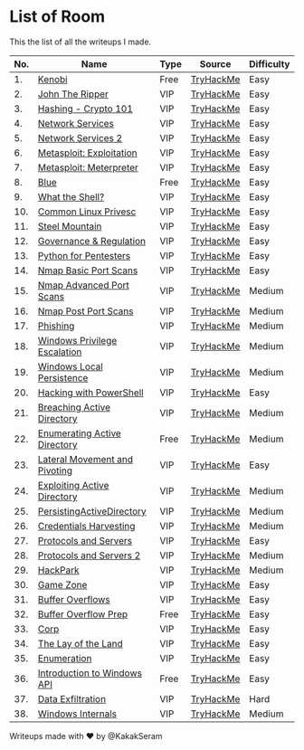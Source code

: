# List of Room

This the list of all the writeups I made.

|No.|Name|Type|Source|Difficulty|
|---|----|----|------|----------|
|1.|[Kenobi](./Kenobi/README.md)|Free|[TryHackMe](https://tryhackme.com/r/room/kenobi)|Easy|
|2.|[John The Ripper](./JohnTheRipper/README.md)|VIP|[TryHackMe](https://tryhackme.com/room/johntheripper0)|Easy|
|3.|[Hashing - Crypto 101](./HashingCrypto101/README.md)|VIP|[TryHackMe](https://tryhackme.com/room/hashingcrypto101)|Easy|
|4.|[Network Services](./NetworkServices/README.md)|VIP|[TryHackMe](https://tryhackme.com/room/networkservices)|Easy|
|5.|[Network Services 2](./NetworkServices2/README.md)|VIP|[TryHackMe](https://tryhackme.com/room/networkservices2)|Easy|
|6.|[Metasploit: Exploitation](./MetasploitExploitation/README.md)|VIP|[TryHackMe](https://tryhackme.com/room/metasploitexploitation)|Easy|
|7.|[Metasploit: Meterpreter](./MetasploitMeterpreter/README.md)|VIP|[TryHackMe](https://tryhackme.com/room/meterpreter)|Easy|
|8.|[Blue](./Blue/README.md)|Free|[TryHackMe](https://tryhackme.com/room/blue)|Easy|
|9.|[What the Shell?](./WhatTheShell/README.md)|VIP|[TryHackMe](https://tryhackme.com/room/introtoshells)|Easy|
|10.|[Common Linux Privesc](./CommonLinuxPrivesc/README.md)|VIP|[TryHackMe](https://tryhackme.com/room/commonlinuxprivesc)|Easy|
|11.|[Steel Mountain](./SteelMountain/README.md)|VIP|[TryHackMe](https://tryhackme.com/room/steelmountain)|Easy|
|12.|[Governance & Regulation](./GovernanceRegulation/README.md)|VIP|[TryHackMe](https://tryhackme.com/r/room/cybergovernanceregulation)|Easy|
|13.|[Python for Pentesters](./PythonforPentesters/README.md)|VIP|[TryHackMe](https://tryhackme.com/room/pythonforcybersecurity)|Easy|
|14.|[Nmap Basic Port Scans](./NmapBasicPortScans/README.md)|VIP|[TryHackMe](https://tryhackme.com/r/room/nmap02)|Easy|
|15.|[Nmap Advanced Port Scans](./NmapAdvancedPortScans/README.md)|VIP|[TryHackMe](https://tryhackme.com/r/room/nmap03)|Medium|
|16.|[Nmap Post Port Scans](./NmapPostPortScans/README.md)|VIP|[TryHackMe](https://tryhackme.com/r/room/nmap04)|Medium|
|17.|[Phishing](./Phishing/README.md)|VIP|[TryHackMe](https://tryhackme.com/r/room/phishingyl)|Medium|
|18.|[Windows Privilege Escalation](./WindowsPrivilegeEscalation/README.md)|VIP|[TryHackMe](https://tryhackme.com/r/room/windowsprivesc20)|Medium|
|19.|[Windows Local Persistence](./WindowsLocalPersistence/README.md)|VIP|[TryHackMe](https://tryhackme.com/r/room/windowslocalpersistence)|Medium|
|20.|[Hacking with PowerShell](./HackingWithPowerShell/README.md)|VIP|[TryHackMe](https://tryhackme.com/r/room/powershell)|Easy|
|21.|[Breaching Active Directory](./BreachingActiveDirectory/README.md)|VIP|[TryHackMe](https://tryhackme.com/r/room/breachingad)|Medium|
|22.|[Enumerating Active Directory](./EnumeratingActiveDirectory/README.md)|Free|[TryHackMe](https://tryhackme.com/r/room/adenumeration)|Medium|
|23.|[Lateral Movement and Pivoting](./LateralMovementAndPivoting/README.md)|VIP|[TryHackMe](https://tryhackme.com/r/room/lateralmovementandpivoting)|Easy|
|24.|[Exploiting Active Directory](./ExploitingActiveDirectory/README.md)|VIP|[TryHackMe](https://tryhackme.com/r/room/exploitingad)|Medium|
|25.|[PersistingActiveDirectory](./PersistingActiveDirectory/README.md)|VIP|[TryHackMe](https://tryhackme.com/r/room/persistingad)|Medium|
|26.|[Credentials Harvesting](./CredentialsHarvesting/README.md)|VIP|[TryHackMe](https://tryhackme.com/r/room/credharvesting)|Medium|
|27.|[Protocols and Servers](./ProtocolsAndServers/README.md)|VIP|[TryHackMe](https://tryhackme.com/r/room/protocolsandservers)|Easy|
|28.|[Protocols and Servers 2](./ProtocolsAndServers2/README.md)|VIP|[TryHackMe](https://tryhackme.com/r/room/protocolsandservers2)|Medium|
|29.|[HackPark](./HackPark/README.md)|VIP|[TryHackMe](https://tryhackme.com/r/room/hackpark)|Medium|
|30.|[Game Zone](./GameZone/README.md)|VIP|[TryHackMe](https://tryhackme.com/r/room/gamezone)|Easy|
|31.|[Buffer Overflows](./BufferOverflows/README.md)|VIP|[TryHackMe](https://tryhackme.com/r/room/bof1)|Easy|
|32.|[Buffer Overflow Prep](./BufferOverflowPrep/README.md)|Free|[TryHackMe](https://tryhackme.com/r/room/bufferoverflowprep)|Easy|
|33.|[Corp](./Corp/README.md)|VIP|[TryHackMe](https://tryhackme.com/r/room/corp)|Easy|
|34.|[The Lay of the Land](./TheLayOfTheLand/README.md)|VIP|[TryHackMe](https://tryhackme.com/r/room/thelayoftheland)|Easy|
|35.|[Enumeration](./Enumeration/README.md)|VIP|[TryHackMe](https://tryhackme.com/r/room/enumerationpe)|Easy|
|36.|[Introduction to Windows API](./IntroductionToWindowsAPI/README.md)|Free|[TryHackMe](https://tryhackme.com/r/room/windowsapi)|Easy|
|37.|[Data Exfiltration](./DataExfiltration/README.md)|VIP|[TryHackMe](https://tryhackme.com/r/room/dataxexfilt)|Hard|
|38.|[Windows Internals](./WindowsInternals/README.md)|VIP|[TryHackMe](https://tryhackme.com/r/room/windowsinternals)|Medium|

Writeups made with :heart: by @KakakSeram
